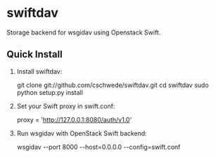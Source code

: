swiftdav
========

Storage backend for wsgidav using Openstack Swift. 

Quick Install
-------------

1) Install swiftdav:

    git clone git://github.com/cschwede/swiftdav.git
    cd swiftdav
    sudo python setup.py install

2) Set your Swift proxy in swift.conf:

    proxy = 'http://127.0.0.1:8080/auth/v1.0'


3) Run wsgidav with OpenStack Swift backend:

   wsgidav --port 8000 --host=0.0.0.0 --config=swift.conf

